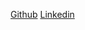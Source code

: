 [Github](https://github.com/adrianjtempelhoff)
[Linkedin](https://www.linkedin.com/in/adrian-jarred-tempelhoff/)
